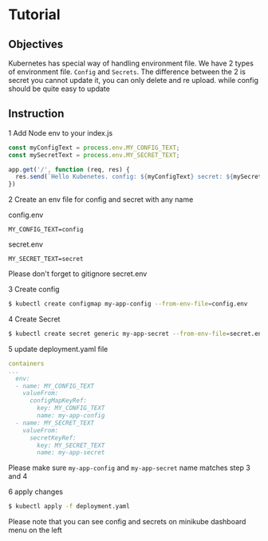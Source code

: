 # Tutorial

## Objectives
Kubernetes has special way of handling environment file. We have 2 types of environment file. `Config` and `Secrets`. The difference between the 2 is secret you cannot update it, you can only delete and re upload. while config should be quite easy to update

## Instruction
1 Add Node env to your index.js

``` js
const myConfigText = process.env.MY_CONFIG_TEXT;
const mySecretText = process.env.MY_SECRET_TEXT;
```

``` js
app.get('/', function (req, res) {
  res.send(`Hello Kubenetes. config: ${myConfigText} secret: ${mySecretText}`)
})
```

2 Create an env file for config and secret with any name

config.env
``` .env
MY_CONFIG_TEXT=config
```

secret.env
``` .env
MY_SECRET_TEXT=secret
```

Please don't forget to gitignore secret.env

3 Create config
``` sh
$ kubectl create configmap my-app-config --from-env-file=config.env
```

4 Create Secret
``` sh
$ kubectl create secret generic my-app-secret --from-env-file=secret.env
```

5 update deployment.yaml file
``` yaml
containers
...
  env:
  - name: MY_CONFIG_TEXT
    valueFrom:
      configMapKeyRef:
        key: MY_CONFIG_TEXT
        name: my-app-config
  - name: MY_SECRET_TEXT
    valueFrom:
      secretKeyRef:
        key: MY_SECRET_TEXT
        name: my-app-secret
```

Please make sure `my-app-config` and `my-app-secret` name matches step 3 and 4

6 apply changes
``` sh
$ kubectl apply -f deployment.yaml
```

Please note that you can see config and secrets on minikube dashboard menu on the left
